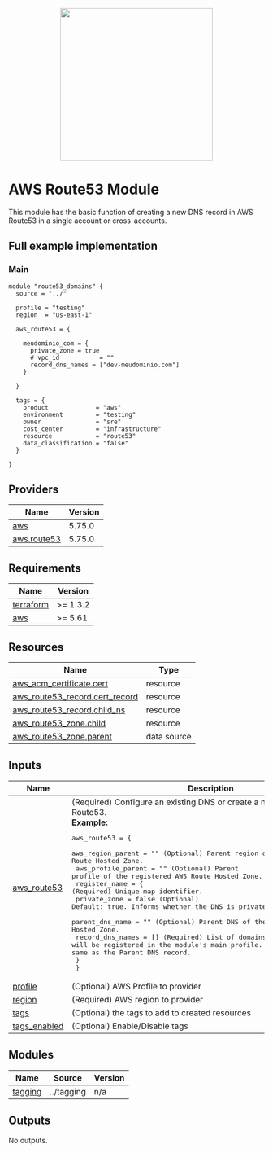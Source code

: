 <p align="center">
  <a href="https://github.com/carlosrfjunior/terraform-modules">
    <image src="https://raw.githubusercontent.com/carlosrfjunior/carlosrfjunior/main/assets/gopher-iron-man-flying.png" style="width: 300px;">
  </a>
</p>

# AWS Route53 Module

This module has the basic function of creating a new DNS record in AWS Route53 in a single account or cross-accounts.

## Full example implementation

### Main
```hcl
module "route53_domains" {
  source = "../"

  profile = "testing"
  region  = "us-east-1"

  aws_route53 = {

    meudominio_com = {
      private_zone = true
      # vpc_id           = ""
      record_dns_names = ["dev-meudominio.com"]
    }

  }

  tags = {
    product             = "aws"
    environment         = "testing"
    owner               = "sre"
    cost_center         = "infrastructure"
    resource            = "route53"
    data_classification = "false"
  }

}
```

## Providers

| Name | Version |
|------|---------|
| <a name="provider_aws"></a> [aws](#provider\_aws) | 5.75.0 |
| <a name="provider_aws.route53"></a> [aws.route53](#provider\_aws.route53) | 5.75.0 |
## Requirements

| Name | Version |
|------|---------|
| <a name="requirement_terraform"></a> [terraform](#requirement\_terraform) | >= 1.3.2 |
| <a name="requirement_aws"></a> [aws](#requirement\_aws) | >= 5.61 |
## Resources

| Name | Type |
|------|------|
| [aws_acm_certificate.cert](https://registry.terraform.io/providers/hashicorp/aws/latest/docs/resources/acm_certificate) | resource |
| [aws_route53_record.cert_record](https://registry.terraform.io/providers/hashicorp/aws/latest/docs/resources/route53_record) | resource |
| [aws_route53_record.child_ns](https://registry.terraform.io/providers/hashicorp/aws/latest/docs/resources/route53_record) | resource |
| [aws_route53_zone.child](https://registry.terraform.io/providers/hashicorp/aws/latest/docs/resources/route53_zone) | resource |
| [aws_route53_zone.parent](https://registry.terraform.io/providers/hashicorp/aws/latest/docs/data-sources/route53_zone) | data source |
## Inputs

| Name | Description | Type | Default | Required |
|------|-------------|------|---------|:--------:|
| <a name="input_aws_route53"></a> [aws\_route53](#input\_aws\_route53) | (Required) Configure an existing DNS or create a new one in AWS Route53.<br/>  **Example:**<pre>aws_route53 = {<br/>    aws_region_parent  = ""     (Optional) Parent region of the registered AWS Route Hosted Zone.<br/>    aws_profile_parent = ""     (Optional) Parent profile of the registered AWS Route Hosted Zone.<br/>    register_name = {           (Required) Unique map identifier.<br/>      private_zone     = false  (Optional) Default: true. Informs whether the DNS is private or not.<br/>      parent_dns_name  = ""     (Optional) Parent DNS of the registered AWS Route Hosted Zone.<br/>      record_dns_names = []     (Required) List of domains that will be registered in the module's main profile. May or may not be the same as the Parent DNS record.<br/>    }<br/>  }</pre> | `any` | `{}` | no |
| <a name="input_profile"></a> [profile](#input\_profile) | (Optional) AWS Profile to provider | `string` | `"default"` | no |
| <a name="input_region"></a> [region](#input\_region) | (Required) AWS region to provider | `string` | n/a | yes |
| <a name="input_tags"></a> [tags](#input\_tags) | (Optional) the tags to add to created resources | `map(string)` | `{}` | no |
| <a name="input_tags_enabled"></a> [tags\_enabled](#input\_tags\_enabled) | (Optional) Enable/Disable tags | `bool` | `true` | no |
## Modules

| Name | Source | Version |
|------|--------|---------|
| <a name="module_tagging"></a> [tagging](#module\_tagging) | ../tagging | n/a |
## Outputs

No outputs.
